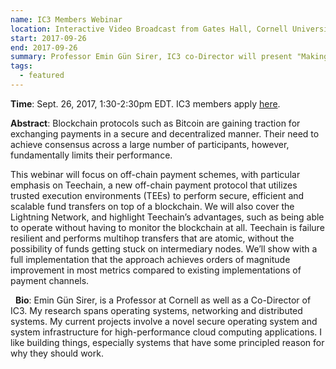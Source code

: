 ```yaml
---
name: IC3 Members Webinar
location: Interactive Video Broadcast from Gates Hall, Cornell University, Ithaca, New York
start: 2017-09-26
end: 2017-09-26
summary: Professor Emin Gün Sirer, IC3 co-Director will present "Making Crytpocurrencies Scale with Offline Payments".  Registration is open for IC3 members.
tags:
  - featured
---
```


__Time__: Sept. 26, 2017, 1:30-2:30pm EDT. IC3 members apply [here](https://docs.google.com/forms/d/e/1FAIpQLSdYwvouF4V6hoocwzdpRjoxQm2NH1ab7e3HyWmkcAQMsVqIlg/viewform).


__Abstract__:
Blockchain protocols such as Bitcoin are gaining traction for exchanging payments in a secure and decentralized manner. Their need to achieve consensus across a large number of participants, however, fundamentally limits their performance.

This webinar will focus on off-chain payment schemes, with particular emphasis on Teechain, a new off-chain payment protocol that utilizes trusted execution environments (TEEs) to perform secure, efficient and scalable fund transfers on top of a blockchain. We will also cover the Lightning Network, and highlight Teechain’s advantages, such as being able to operate without having to monitor the blockchain at all. Teechain is failure resilient and performs multihop transfers that are atomic, without the possibility of funds getting stuck on intermediary nodes. We’ll show with a full implementation that the approach achieves orders of magnitude improvement in most metrics compared to existing implementations of payment channels.

 
__Bio__: Emin Gün Sirer, is a Professor at Cornell as well as a Co-Director of IC3. My research spans operating systems, networking and distributed systems. My current projects involve a novel secure operating system and system infrastructure for high-performance cloud computing applications. I like building things, especially systems that have some principled reason for why they should work.
